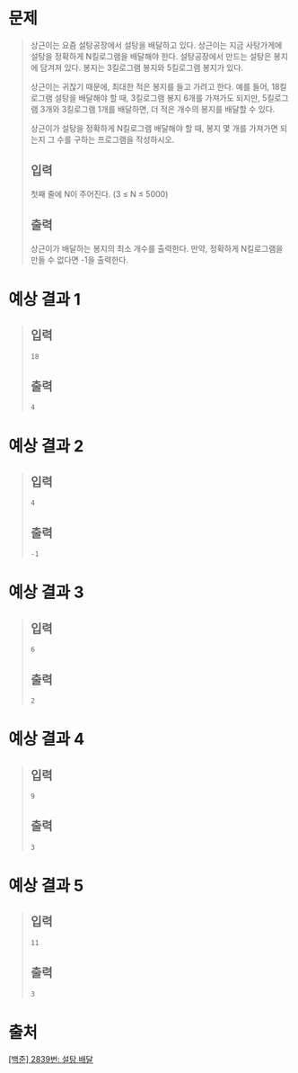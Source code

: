 # 문제
>상근이는 요즘 설탕공장에서 설탕을 배달하고 있다. 상근이는 지금 사탕가게에 설탕을 정확하게 N킬로그램을 배달해야 한다. 설탕공장에서 만드는 설탕은 봉지에 담겨져 있다. 봉지는 3킬로그램 봉지와 5킬로그램 봉지가 있다.
>
>상근이는 귀찮기 때문에, 최대한 적은 봉지를 들고 가려고 한다. 예를 들어, 18킬로그램 설탕을 배달해야 할 때, 3킬로그램 봉지 6개를 가져가도 되지만, 5킬로그램 3개와 3킬로그램 1개를 배달하면, 더 적은 개수의 봉지를 배달할 수 있다.
>
>상근이가 설탕을 정확하게 N킬로그램 배달해야 할 때, 봉지 몇 개를 가져가면 되는지 그 수를 구하는 프로그램을 작성하시오.
>
>## 입력
> 첫째 줄에 N이 주어진다. (3 ≤ N ≤ 5000)
>## 출력
> 상근이가 배달하는 봉지의 최소 개수를 출력한다. 만약, 정확하게 N킬로그램을 만들 수 없다면 -1을 출력한다.

# 예상 결과 1
  > ## 입력    
  > ```
  > 18
  > ```
  >
  > ## 출력    
  > ```
  > 4
  > ```

# 예상 결과 2
  > ## 입력    
  > ```
  > 4
  > ```
  >
  > ## 출력    
  > ```
  > -1
  > ```
  
# 예상 결과 3
  > ## 입력    
  > ```
  > 6
  > ```
  >
  > ## 출력    
  > ```
  > 2
  > ```

# 예상 결과 4
  > ## 입력    
  > ```
  > 9
  > ```
  >
  > ## 출력    
  > ```
  > 3
  > ```
  
# 예상 결과 5
  > ## 입력    
  > ```
  > 11
  > ```
  >
  > ## 출력    
  > ```
  > 3
  > ```
  
# 출처
[[백준] 2839번: 설탕 배달](https://www.acmicpc.net/problem/2839)
